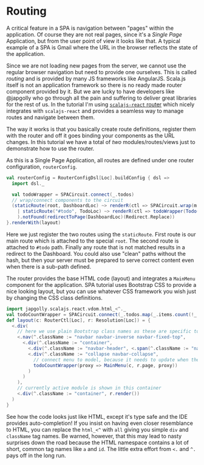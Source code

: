 # Routing

A critical feature in a SPA is navigation between "pages" within the application. Of course they are not real pages, since it's a *Single Page* Application,
but from the user point of view it looks like that. A typical example of a SPA is Gmail where the URL in the browser reflects the state of the application.

Since we are not loading new pages from the server, we cannot use the regular browser navigation but need to provide one ourselves. This is called *routing* and
is provided by many JS frameworks like AngularJS. Scala.js itself is not an application framework so there is no ready made router component provided by it. But
we are lucky to have developers like @japgolly who go through all the pain and suffering to deliver great libraries for the rest of us. In the tutorial I'm
using [`scalajs-react` router](https://github.com/japgolly/scalajs-react/blob/master/extra/ROUTER2.md) which nicely integrates with `scalajs-react` and provides
a seamless way to manage routes and navigate between them.

The way it works is that you basically create route definitions, register them with the router and off it goes binding your components as the URL changes. In 
this tutorial we have a total of *two* modules/routes/views just to demonstrate how to use the router.

As this is a Single Page Application, all routes are defined under one router configuration, `routerConfig`.

```scala
val routerConfig = RouterConfigDsl[Loc].buildConfig { dsl =>
  import dsl._

  val todoWrapper = SPACircuit.connect(_.todos)
  // wrap/connect components to the circuit
  (staticRoute(root, DashboardLoc) ~> renderR(ctl => SPACircuit.wrap(m => m)(proxy => Dashboard(ctl, proxy)))
    | staticRoute("#todo", TodoLoc) ~> renderR(ctl => todoWrapper(Todo(_)))
    ).notFound(redirectToPage(DashboardLoc)(Redirect.Replace))
}.renderWith(layout)
```

Here we just register the two routes using the `staticRoute`. First route is our main route which is attached to the special `root`. The second
route is attached to `#todo` path. Finally any route that is not matched results in a redirect to the Dashboard. You could also use "clean" paths 
without the hash, but then your server must be prepared to serve correct content even when there is a sub-path defined.

The router provides the base HTML code (layout) and integrates a `MainMenu` component for the application. SPA tutorial
uses Bootstrap CSS to provide a nice looking layout, but you can use whatever CSS framework you wish just by changing the CSS class definitions.

```scala
import japgolly.scalajs.react.vdom.html_<^._
val todoCountWrapper = SPACircuit.connect(_.todos.map(_.items.count(!_.completed)).toOption)
def layout(c: RouterCtl[Loc], r: Resolution[Loc]) = {
  <.div(
    // here we use plain Bootstrap class names as these are specific to the top level layout defined here
    <.nav(^.className := "navbar navbar-inverse navbar-fixed-top",
      <.div(^.className := "container",
        <.div(^.className := "navbar-header", <.span(^.className := "navbar-brand", "SPA Tutorial")),
        <.div(^.className := "collapse navbar-collapse",
          // connect menu to model, because it needs to update when the number of open todos changes
          todoCountWrapper(proxy => MainMenu(c, r.page, proxy))
        )
      )
    ),
    // currently active module is shown in this container
    <.div(^.className := "container", r.render())
  )
}
```

See how the code looks just like HTML, except it's type safe and the IDE provides auto-completion! If you insist on having even closer resemblance to HTML,
you can replace the `html_<^` with `all` giving you simple `div` and `className` tag names. Be warned, however, that this may lead to nasty surprises
down the road because the HTML namespace contains a lot of short, common tag names like `a` and `id`. The little extra effort from `<.` and `^.` pays
off in the long run.


